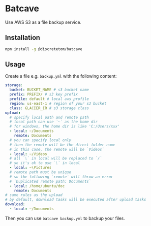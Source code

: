 # Batcave

Use AWS S3 as a file backup service.

## Installation

```bash
npm install -g @discretetom/batcave
```

## Usage

Create a file e.g. `backup.yml` with the following content:

```yml
storage:
  bucket: BUCKET_NAME # s3 bucket name
  prefix: PREFIX/ # s3 key prefix
  profile: default # local aws profile
  region: us-east-1 # region of your s3 bucket
  class: GLACIER_IR # s3 storage class
upload:
  # specify local path and remote path
  # local path can use `~` as the home dir
  # for windows, the home dir is like 'C:/Users/xxx'
  - local: ~/Documents
    remote: Documents
  # you can specify local only
  # then the remote will be the direct folder name
  # in this case, the remote will be `Videos`
  - local: ~/Videos
  # all `\` in local will be replaced to `/`
  # so it's ok to use `\` in local
  - local: ~\Pictures
  # remote path must be unique
  # so the following `remote` will throw an error
  # `Duplicated remote path: Documents`
  - local: /home/ubuntu/doc
    remote: Documents
# same rules as the upload
# by default, download tasks will be executed after upload tasks
download:
  - local: ~/Documents
```

Then you can use `batcave backup.yml` to backup your files.
